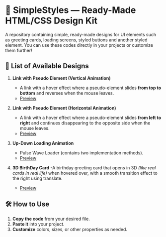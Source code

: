 # 🎨 SimpleStyles — Ready-Made HTML/CSS Design Kit

A repository containing simple, ready-made designs for UI elements such as greeting cards, loading screens, styled buttons and another styled element. You can use these codes directly in your projects or customize them further!

## 📂 List of Available Designs

1. **Link with Pseudo Element (Vertical Animation)**
   - A link with a hover effect where a pseudo-element slides **from top to bottom** and reverses when the mouse leaves.
   - [Preview](https://codepen.io/Hasan-Hasan-the-lessful/pen/QwwYvzK)

2. **Link with Pseudo Element (Horizontal Animation)**
   - A link with a hover effect where a pseudo-element slides **from left to right** and continues disappearing to the opposite side when the mouse leaves.
   - [Preview](https://codepen.io/Hasan-Hasan-the-lessful/pen/MYYLmRv)

3. **Up-Down Loading Animation**
   - Pulse Wave Loader (contains two implementation methods).
   - [Preview](https://codepen.io/Hasan-Hasan-the-lessful/pen/bNNzggq)
4. **3D BirthDay Card**
   -A birthday greeting card that opens in 3D *(like real cards in real life)* when hovered over, with a smooth transition effect to the right using translate.
   - [Preview](https://codepen.io/Hasan-Hasan-the-lessful/pen/MYYLMyE)

## 🛠️ How to Use
1. **Copy the code** from your desired file.
2. **Paste it** into your project.
3. **Customize** colors, sizes, or other properties as needed.
